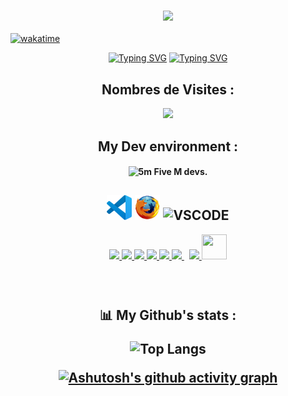 <h3 align="center"><img src="https://icon-library.com/images/france-icon/france-icon-15.jpg"/ width="45"></h3>

[![wakatime](https://wakatime.com/badge/user/5cfedfe5-3f21-4fe1-bd62-f4a8ea9f5168.svg)](https://wakatime.com/@5cfedfe5-3f21-4fe1-bd62-f4a8ea9f5168)

<p align="center"> 
 <a href="https://git.io/typing-svg"><img src="https://readme-typing-svg.demolab.com?font=Fira+Code&pause=1000&color=1DF760&center=true&width=435&lines=Hi+%F0%9F%91%8B%2C+I'm+CSauron+" alt="Typing SVG" /></a>
<a href="https://git.io/typing-svg"><img src="https://readme-typing-svg.demolab.com?font=Fira+Code&duration=1000&pause=100&color=1DF760&center=true&vCenter=true&multiline=true&width=689&height=220&lines=+Junior+developer+from+FRANCE%2CRennes%2C+;Oui+oui+des+baguettes.+;+%F0%9F%8C%B1+I%E2%80%99m+currently+learning+ASM,+C%2C+Sh%2C+and+other+;%F0%9F%91%80+I%E2%80%99m+interested+in+dev+%2C+bike+ride%2C+and+car+drifting%2Fride.+;%F0%9F%92%9E%EF%B8%8F+Go+to+the+real+HUNTER+;on+the+right+path." alt="Typing SVG" /></a>
</p>
<h2 align="center"> Nombres de Visites :</h2>
<p align="center"> 
  <img src="https://profile-counter.glitch.me/CS-Pablo/count.svg" />
</p>

<h2 align="center">My Dev environment :</h2>

<h4 align="center">  <img src="https://fivem-vscode.gallerycdn.vsassets.io/extensions/fivem-vscode/fivem-vscode/0.3.1/1641809875370/Microsoft.VisualStudio.Services.Icons.Default" alt="5m" width="40" height="40"/> Five M devs.</h4>

<h2 align="center">   <img src="https://raw.githubusercontent.com/devicons/devicon/master/icons/vscode/vscode-original.svg" alt="VSCODE" width="40" height="40"/>   <img src="https://raw.githubusercontent.com/devicons/devicon/master/icons/firefox/firefox-original.svg" alt="firefox" width="40" height="40"/> <img src="https://image.similarpng.com/very-thumbnail/2021/09/Ubuntu-logo-on-transparent-background-PNG.png" alt="VSCODE" width="40" height="40"/></h2>

<p align="center"> 
    <a href="https://www.java.com" target="_blank"> <img src="https://img.icons8.com/color/48/000000/java-coffee-cup-logo.png"/> </a>
    <a href="https://reactjs.org/" target="_blank"> <img src="https://img.icons8.com/color/48/000000/react-native.png"/> </a>
    <a href="https://developer.mozilla.org/en-US/docs/Web/JavaScript" target="_blank"> <img src="https://img.icons8.com/color/48/000000/javascript.png"/> </a> 
    <a href="https://www.w3.org/html/" target="_blank"> <img src="https://img.icons8.com/color/48/000000/html-5.png"/> </a> 
    <a href="https://www.w3schools.com/css/" target="_blank"> <img src="https://img.icons8.com/color/48/000000/css3.png"/> </a> 
    <a style="padding-right:8px;" href="https://www.mysql.com/" target="_blank"> <img src="https://img.icons8.com/fluent/50/000000/mysql-logo.png"/> </a>
    <a href="https://git-scm.com/" target="_blank"> <img src="https://img.icons8.com/color/48/000000/git.png"/> </a>
   <a href="https://media.licdn.com/" target="_blank"> <img src="https://encrypted-tbn0.gstatic.com/images?q=tbn:ANd9GcRBLHdY5kEI1kMs_CzI2yMzH6z6eIOMPg7-dw&s" width="40" height="40"/> </a>  
    
</p>

<h3 align="center"><a href="https://github.com/SubhamRaoniar28/github-readme-streak-stats"><img title="🔥 Obtenez des statistiques de séquences pour votre profil sur git.io/streak-stats" alt="" src="https://github-readme-streak-stats.herokuapp.com/?user=CS-Pablo&theme=shadow_green"/></a></h3>
<h2 align="center"> 📊 My Github's stats : </2>
<a align="center">

    
![Top Langs](https://github-readme-stats.vercel.app/api/top-langs/?username=CS-Pablo&layout=compact&langs_count=100&theme=shadow_green) 
</a>





[![Ashutosh's github activity graph](https://github-readme-activity-graph.vercel.app/graph?username=CS-Pablo&theme=vue)](https://github.com/LQuatre/github-readme-activity-graph)




